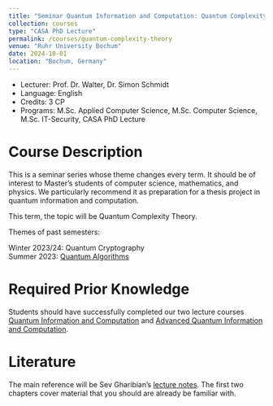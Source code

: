 ```yaml
---
title: "Seminar Quantum Information and Computation: Quantum Complexity Theory"
collection: courses
type: "CASA PhD Lecture"
permalink: /courses/quantum-complexity-theory
venue: "Ruhr University Bochum"
date: 2024-10-01
location: "Bochum, Germany"
---
```


* Lecturer: Prof. Dr. Walter, Dr. Simon Schmidt
* Language: English
* Credits: 3 CP
* Programs: M.Sc. Applied Computer Science, M.Sc. Computer Science, M.Sc. IT-Security, CASA PhD Lecture

Course Description
======

This is a seminar series whose theme changes every term. It should be of interest to Master’s students of computer science, mathematics, and physics. We particularly recommend it as preparation for a thesis project in quantum information and computation.

This term, the topic will be Quantum Complexity Theory.

Themes of past semesters:

Winter 2023/24: Quantum Cryptography\
Summer 2023: [Quantum Algorithms](quantum-algorithms)

Required Prior Knowledge
======

Students should have successfully completed our two lecture courses [Quantum Information and Computation](quantum-information) and [Advanced Quantum Information and Computation](advanced-quantum-information-and-computation).

Literature
======

The main reference will be Sev Gharibian’s [lecture notes](https://groups.uni-paderborn.de/fg-qi/courses/UPB_QCOMPLEXITY/2024/notes/QCT_Masterfile.pdf). The first two chapters cover material that you should are already be familiar with.
